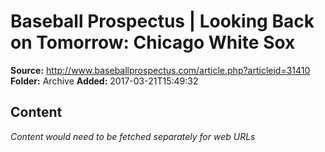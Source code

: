 # Baseball Prospectus | Looking Back on Tomorrow: Chicago White Sox

**Source:** http://www.baseballprospectus.com/article.php?articleid=31410
**Folder:** Archive
**Added:** 2017-03-21T15:49:32




## Content
*Content would need to be fetched separately for web URLs*
